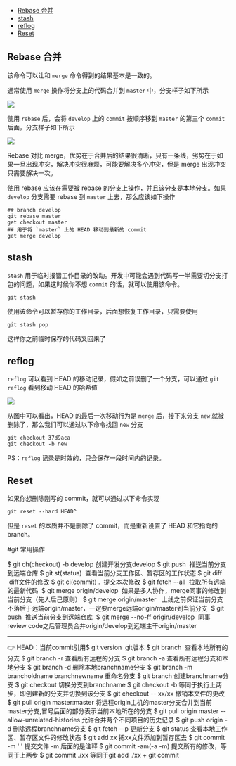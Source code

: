 - [Rebase 合并](#rebase-%E5%90%88%E5%B9%B6)
- [stash](#stash)
- [reflog](#reflog)
- [Reset](#reset)

## Rebase 合并

该命令可以让和 `merge` 命令得到的结果基本是一致的。

通常使用 `merge` 操作将分支上的代码合并到 `master` 中，分支样子如下所示

![](https://user-gold-cdn.xitu.io/2018/4/23/162f109db27be054?w=505&h=461&f=png&s=22796)

使用 `rebase` 后，会将 `develop` 上的 `commit` 按顺序移到 `master` 的第三个 `commit` 后面，分支样子如下所示

![](https://user-gold-cdn.xitu.io/2018/4/23/162f11cc2cb8b332?w=505&h=563&f=png&s=26514)

Rebase 对比 merge，优势在于合并后的结果很清晰，只有一条线，劣势在于如果一旦出现冲突，解决冲突很麻烦，可能要解决多个冲突，但是 merge 出现冲突只需要解决一次。

使用 rebase 应该在需要被 rebase 的分支上操作，并且该分支是本地分支。如果 `develop` 分支需要 rebase 到 `master` 上去，那么应该如下操作

```shell
## branch develop
git rebase master
get checkout master
## 用于将 `master` 上的 HEAD 移动到最新的 commit
get merge develop
```

## stash

`stash` 用于临时报错工作目录的改动。开发中可能会遇到代码写一半需要切分支打包的问题，如果这时候你不想 `commit` 的话，就可以使用该命令。

```shell
git stash
```

使用该命令可以暂存你的工作目录，后面想恢复工作目录，只需要使用

```shell
git stash pop
```

这样你之前临时保存的代码又回来了

## reflog

`reflog` 可以看到 HEAD 的移动记录，假如之前误删了一个分支，可以通过 `git reflog` 看到移动 HEAD 的哈希值

![](https://user-gold-cdn.xitu.io/2018/4/23/162f14df98ce3d83?w=950&h=118&f=png&s=77151)

从图中可以看出，HEAD 的最后一次移动行为是 `merge` 后，接下来分支 `new` 就被删除了，那么我们可以通过以下命令找回 `new` 分支

```shell
git checkout 37d9aca
git checkout -b new
```

PS：`reflog` 记录是时效的，只会保存一段时间内的记录。

## Reset

如果你想删除刚写的 commit，就可以通过以下命令实现

```shell
git reset --hard HEAD^
```

但是 `reset` 的本质并不是删除了 commit，而是重新设置了 HEAD 和它指向的 branch。

#git 常用操作

$ git ch(checkout) -b develop  创建开发分支develop
$ git push  推送当前分支到远端仓库
$ git st(status)  查看当前分支工作区、暂存区的工作状态
$ git diff   diff文件的修改
$ git ci(commit) .  提交本次修改
$ git fetch --all  拉取所有远端的最新代码 
$ git merge origin/develop  如果是多人协作，merge同事的修改到当前分支（先人后己原则）
$ git merge origin/master   上线之前保证当前分支不落后于远端origin/master，一定要merge远端origin/master到当前分支 
$ git push  推送当前分支到远端仓库 
$ git merge --no-ff origin/develop  同事review code之后管理员合并origin/develop到远端主干origin/master
***
👉 HEAD：当前commit引用$ git version  git版本
$ git branch  查看本地所有的分支
$ git branch -r 查看所有远程的分支
$ git branch -a 查看所有远程分支和本地分支
$ git branch -d <branchname> 删除本地branchname分支
$ git branch -m brancholdname  branchnewname 重命名分支
$ git branch <branchname>   创建branchname分支
$ git checkout <branchname> 切换分支到branchname
$ git checkout -b <branchname> 等同于执行上两步，即创建新的分支并切换到该分支
$ git checkout -- xx/xx  撤销本文件的更改
$ git pull origin master:master 将远程origin主机的master分支合并到当前master分支,冒号后面的部分表示当前本地所在的分支
$ git pull origin master --allow-unrelated-histories  允许合并两个不同项目的历史记录
$ git push origin -d <branchname>   删除远程branchname分支
$ git fetch --p  更新分支
$ git status 查看本地工作区、暂存区文件的修改状态
$ git add xx  把xx文件添加到暂存区去
$ git commit -m ' '  提交文件 -m 后面的是注释
$ git commit -am(-a -m) 提交所有的修改，等同于上两步
$ git commit ./xx   等同于git add ./xx + git commit
